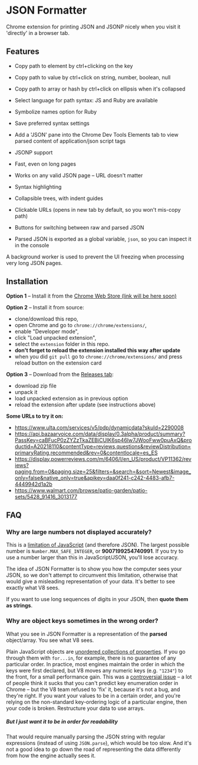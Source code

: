 JSON Formatter
==============

Chrome extension for printing JSON and JSONP nicely when you visit it 'directly' in a browser tab.

Features
--------
* Copy path to element by ctrl+clicking on the key
* Copy path to value by ctrl+click on string, number, boolean, null
* Copy path to array or hash by ctrl+click on ellipsis when it's collapsed
* Select language for path syntax: JS and Ruby are available 
* Symbolize names option for Ruby
* Save preferred syntax settings
* Add a 'JSON' pane into the Chrome Dev Tools Elements tab to view parsed content of application/json script tags

* JSONP support
* Fast, even on long pages
* Works on any valid JSON page – URL doesn't matter
* Syntax highlighting
* Collapsible trees, with indent guides
* Clickable URLs (opens in new tab by default, so you won't mis-copy path)
* Buttons for switching between raw and parsed JSON
* Parsed JSON is exported as a global variable, `json`, so you can inspect it in the console

A background worker is used to prevent the UI freezing when processing very long JSON pages.

Installation
------------

**Option 1** – Install it from the [Chrome Web Store (link will be here soon)]()

**Option 2** – Install it from source:

* clone/download this repo,
* open Chrome and go to `chrome://chrome/extensions/`,
* enable "Developer mode",
* click "Load unpacked extension",
* select the `extension` folder in this repo.
* **don't forget to reload the extension installed this way after update**
* when you did `git pull` go to `chrome://chrome/extensions/` and press reload button on the extension card

**Option 3** – Download from the [Releases tab](https://github.com/uvlad7/json-formatter/releases):

* download zip file
* unpack it
* load unpacked extension as in previous option
* reload the extension after update (see instructions above) 

**Some URLs to try it on:**

* https://www.ulta.com/services/v5/pdp/dynamicdata?skuId=2290008
* https://api.bazaarvoice.com/data/display/0.3alpha/product/summary?PassKey=caBFucP0zZYZzTkaZEBiCUIK6sp46Iw7JWooFww0puAxQ&productid=A20218110&contentType=reviews,questions&reviewDistribution=primaryRating,recommended&rev=0&contentlocale=es_ES
* https://display.powerreviews.com/m/6406/l/en_US/product/VP11362/reviews?paging.from=0&paging.size=25&filters=&search=&sort=Newest&image_only=false&native_only=true&apikey=daa0f241-c242-4483-afb7-4449942d1a2b
* https://www.walmart.com/browse/patio-garden/patio-sets/5428_91416_3013177

FAQ
---

### Why are large numbers not displayed accurately?

This is a [limitation of JavaScript](http://www.ecma-international.org/ecma-262/5.1/#sec-15.7.3.2) (and therefore JSON). The largest possible number is `Number.MAX_SAFE_INTEGER`, or **9007199254740991**. If you try to use a number larger than this in JavaScript/JSON, you'll lose accuracy.

The idea of JSON Formatter is to show you how the computer sees your JSON, so we don't attempt to circumvent this limitation, otherwise that would give a misleading representation of your data. It's better to see exactly what V8 sees.

If you want to use long sequences of digits in your JSON, then **quote them as strings**.

### Why are object keys sometimes in the wrong order?

What you see in JSON Formatter is a representation of the **parsed** object/array. You see what V8 sees.

Plain JavaScript objects are [unordered collections of properties](http://www.ecma-international.org/ecma-262/5.1/#sec-12.6.4). If you go through them with `for...in`, for example, there is no guarantee of any particular order. In practice, most engines maintain the order in which the keys were first declared, but V8 moves any numeric keys (e.g. `"1234"`) to the front, for a small performance gain. This was a [controversial issue](https://code.google.com/p/v8/issues/detail?id=164) – a lot of people think it sucks that you can't predict key enumeration order in Chrome – but the V8 team refused to 'fix' it, because it's not a bug, and they're right. If you want your values to be in a certain order, and you're relying on the non-standard key-ordering logic of a particular engine, then your code is broken. Restructure your data to use arrays.

##### But I just want it to be in order for readability

That would require manually parsing the JSON string with regular expressions (instead of using `JSON.parse`), which would be too slow. And it's not a good idea to go down the road of representing the data differently from how the engine actually sees it.
